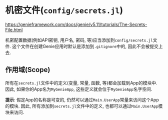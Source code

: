 # 机密文件(`config/secrets.jl`)

https://genieframework.com/docs/genie/v5.11/tutorials/The-Secrets-File.html

机密配置数据(例如API密钥, 用户名, 密码, 等)应当添加到`config/secrets.jl`文件. 这个文件在创建Genie应用时默认是添加到`.gitignore`中的, 因此不会被提交上去.

## 作用域(Scope)

所有在`secrets.jl`文件中的定义(变量, 常量, 函数, 等)都会加载到App的模块中. 因此, 如果你的App名为`MyGenieApp`, 这些定义就会位于`MyGenieApp`名字空间.

**提示**: 假定App的名称是可变的, 仍然可以通过`Main.UserApp`常量来访问这个App的模块. 因此, 所有添加到`secrets.jl`文件中的定义, 也都可以通过`Main.UserApp`模块来访问.